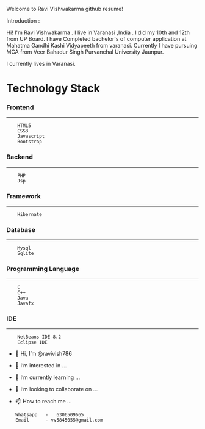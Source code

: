 Welcome to Ravi Vishwakarma github resume!

Introduction :

Hi! I'm Ravi Vishwakarma . I live in Varanasi ,India . I did my 10th and 12th from UP Board. I have Completed bachelor's of computer application at Mahatma Gandhi Kashi Vidyapeeth from varanasi. Currently I have pursuing MCA from Veer Bahadur Singh Purvanchal University Jaunpur.

I currently lives in Varanasi.

<h1>Technology Stack</h1></hr>

<h3>Frontend</h3><hr>

        HTML5
        CSS3
        Javascript
        Bootstrap
        
<h3>Backend</h3><hr>

        PHP
        Jsp
        
<h3>Framework</h3><hr>

        Hibernate

<h3>Database</h3><hr>

        Mysql
        Sqlite

<h3>Programming Language</h3><hr>

        C
        C++
        Java
        Javafx
        
<h3>IDE</h3><hr>

        NetBeans IDE 8.2
        Eclipse IDE
        
        
        



- 👋 Hi, I’m @ravivish786
- 👀 I’m interested in ...
- 🌱 I’m currently learning ...
- 💞️ I’m looking to collaborate on ...
- 📫 How to reach me ...

      Whatsapp   -   6306509665  
      Email      - vv5845055@gmail.com

<!---
ravivish786/ravivish786 is a ✨ special ✨ repository because its `README.md` (this file) appears on your GitHub profile.
You can click the Preview link to take a look at your changes.
--->
